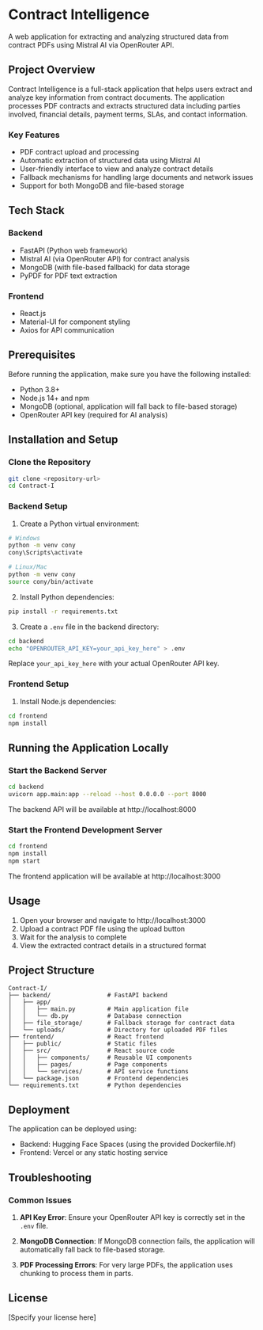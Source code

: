 # Contract Intelligence

A web application for extracting and analyzing structured data from contract PDFs using Mistral AI via OpenRouter API.

## Project Overview

Contract Intelligence is a full-stack application that helps users extract and analyze key information from contract documents. The application processes PDF contracts and extracts structured data including parties involved, financial details, payment terms, SLAs, and contact information.

### Key Features

- PDF contract upload and processing
- Automatic extraction of structured data using Mistral AI
- User-friendly interface to view and analyze contract details
- Fallback mechanisms for handling large documents and network issues
- Support for both MongoDB and file-based storage

## Tech Stack

### Backend
- FastAPI (Python web framework)
- Mistral AI (via OpenRouter API) for contract analysis
- MongoDB (with file-based fallback) for data storage
- PyPDF for PDF text extraction

### Frontend
- React.js
- Material-UI for component styling
- Axios for API communication

## Prerequisites

Before running the application, make sure you have the following installed:

- Python 3.8+ 
- Node.js 14+ and npm
- MongoDB (optional, application will fall back to file-based storage)
- OpenRouter API key (required for AI analysis)

## Installation and Setup

### Clone the Repository

```bash
git clone <repository-url>
cd Contract-I
```

### Backend Setup

1. Create a Python virtual environment:

```bash
# Windows
python -m venv cony
cony\Scripts\activate

# Linux/Mac
python -m venv cony
source cony/bin/activate
```

2. Install Python dependencies:

```bash
pip install -r requirements.txt
```

3. Create a `.env` file in the backend directory:

```bash
cd backend
echo "OPENROUTER_API_KEY=your_api_key_here" > .env
```

Replace `your_api_key_here` with your actual OpenRouter API key.

### Frontend Setup

1. Install Node.js dependencies:

```bash
cd frontend
npm install
```

## Running the Application Locally

### Start the Backend Server

```bash
cd backend
uvicorn app.main:app --reload --host 0.0.0.0 --port 8000
```

The backend API will be available at http://localhost:8000

### Start the Frontend Development Server

```bash
cd frontend
npm install
npm start
```

The frontend application will be available at http://localhost:3000

## Usage

1. Open your browser and navigate to http://localhost:3000
2. Upload a contract PDF file using the upload button
3. Wait for the analysis to complete
4. View the extracted contract details in a structured format

## Project Structure

```
Contract-I/
├── backend/                # FastAPI backend
│   ├── app/
│   │   ├── main.py         # Main application file
│   │   └── db.py           # Database connection
│   ├── file_storage/       # Fallback storage for contract data
│   └── uploads/            # Directory for uploaded PDF files
├── frontend/               # React frontend
│   ├── public/             # Static files
│   ├── src/                # React source code
│   │   ├── components/     # Reusable UI components
│   │   ├── pages/          # Page components
│   │   └── services/       # API service functions
│   └── package.json        # Frontend dependencies
└── requirements.txt        # Python dependencies
```

## Deployment

The application can be deployed using:

- Backend: Hugging Face Spaces (using the provided Dockerfile.hf)
- Frontend: Vercel or any static hosting service

## Troubleshooting

### Common Issues

1. **API Key Error**: Ensure your OpenRouter API key is correctly set in the `.env` file.

2. **MongoDB Connection**: If MongoDB connection fails, the application will automatically fall back to file-based storage.

3. **PDF Processing Errors**: For very large PDFs, the application uses chunking to process them in parts.

## License

[Specify your license here]

